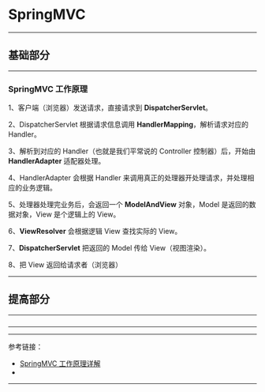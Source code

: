 # SpringMVC

---

## 基础部分

---

### SpringMVC 工作原理

1、客户端（浏览器）发送请求，直接请求到 **DispatcherServlet**。

2、DispatcherServlet 根据请求信息调用 **HandlerMapping**，解析请求对应的 Handler。

3、解析到对应的 Handler（也就是我们平常说的 Controller 控制器）后，开始由 **HandlerAdapter** 适配器处理。

4、HandlerAdapter 会根据 Handler 来调用真正的处理器开处理请求，并处理相应的业务逻辑。

5、处理器处理完业务后，会返回一个 **ModelAndView** 对象，Model 是返回的数据对象，View 是个逻辑上的 View。

6、**ViewResolver** 会根据逻辑 View 查找实际的 View。

7、**DispatcherServlet** 把返回的 Model 传给 View（视图渲染）。

8、把 View 返回给请求者（浏览器）

---

## 提高部分

---

###

---



---

参考链接：

- [SpringMVC 工作原理详解 ](https://www.cnblogs.com/yoci/p/10642493.html)
- []()

---



